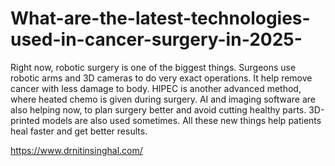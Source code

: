 # What-are-the-latest-technologies-used-in-cancer-surgery-in-2025-

Right now, robotic surgery is one of the biggest things. Surgeons use robotic arms and 3D cameras to do very exact operations. It help remove cancer with less damage to body. HIPEC is another advanced method, where heated chemo is given during surgery. AI and imaging software are also helping now, to plan surgery better and avoid cutting healthy parts. 3D-printed models are also used sometimes. All these new things help patients heal faster and get better results.

https://www.drnitinsinghal.com/

